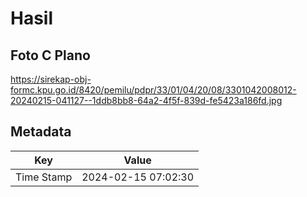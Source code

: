 # Hasil

## Foto C Plano

https://sirekap-obj-formc.kpu.go.id/8420/pemilu/pdpr/33/01/04/20/08/3301042008012-20240215-041127--1ddb8bb8-64a2-4f5f-839d-fe5423a186fd.jpg


## Metadata

| Key        | Value               |
| ---------- | ------------------- |
| Time Stamp | 2024-02-15 07:02:30 |



